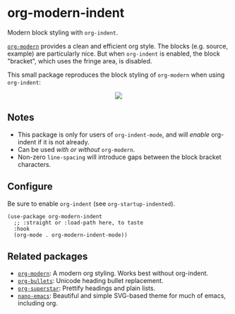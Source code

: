 # org-modern-indent
Modern block styling with `org-indent`.

[`org-modern`](https://github.com/minad/org-modern) provides a clean and efficient org style.  The blocks (e.g. source, example) are particularly nice.  But when `org-indent` is enabled, the block "bracket", which uses the fringe area, is disabled.

This small package reproduces the block styling of `org-modern` when using `org-indent`:

<p align="center">
<img src=https://user-images.githubusercontent.com/93749/172438142-d4090856-dea8-43d0-a68a-bba29198575f.png>
</p>

## Notes

- This package is only for users of `org-indent-mode`, and will _enable_ org-indent if it is not already.  
- Can be used _with or without_ `org-modern`. 
- Non-zero `line-spacing` will introduce gaps between the block bracket characters.  

## Configure

Be sure to enable `org-indent` (see `org-startup-indented`).

```elisp
(use-package org-modern-indent
  ;; :straight or :load-path here, to taste
  :hook
  (org-mode . org-modern-indent-mode))
```

## Related packages

- [`org-modern`](https://github.com/minad/org-modern): A modern org styling.  Works best without org-indent.
- [`org-bullets`](https://github.com/sabof/org-bullets/blob/master/org-bullets.el): Unicode heading bullet replacement.
- [`org-superstar`](https://github.com/integral-dw/org-superstar-mode): Prettify headings and plain lists.
- [`nano-emacs`](https://github.com/rougier/nano-emacs): Beautiful and simple SVG-based theme for much of emacs, including org. 
